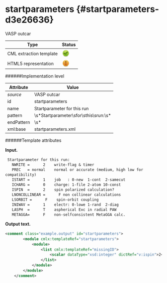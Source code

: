 # startparameters {#startparameters-d3e26636}

VASP outcar


| Type                                                                                                                                                | Status                                                                                                                                              |
|----|----|
| CML extraction template                                                                                                                             | ![](/imgs/Total.png)                                                                                                                                |
| HTML5 representation                                                                                                                                | ![](/imgs/Partial.png)                                                                                                                              |

######Implementation level

| Attribute                                                                                                                                           | Value                                                                                                                                               |
|----|----|
| *source*                                                                                                                                            | VASP outcar                                                                                                                                         |
| id                                                                                                                                                  | startparameters                                                                                                                                     |
| name                                                                                                                                                | Startparameter for this run                                                                                                                         |
| pattern                                                                                                                                             | \\s\*Startparameter\\sfor\\sthis\\srun:\\s\*                                                                                                        |
| endPattern                                                                                                                                          | \\s\*                                                                                                                                               |
| xml:base                                                                                                                                            | startparameters.xml                                                                                                                                 |

######Template attributes

**Input.**

     Startparameter for this run:
       NWRITE =      2    write-flag & timer
       PREC   = normal    normal or accurate (medium, high low for compatibility)
       ISTART =      1    job   : 0-new  1-cont  2-samecut
       ICHARG =      0    charge: 1-file 2-atom 10-const
       ISPIN  =      2    spin polarized calculation?
       LNONCOLLINEAR =      F non collinear calculations
       LSORBIT =      F    spin-orbit coupling
       INIWAV =      1    electr: 0-lowe 1-rand  2-diag
       LASPH  =      T    aspherical Exc in radial PAW
       METAGGA=      F    non-selfconsistent MetaGGA calc.
        
        

**Output text.**

```xml
<comment class="example.output" id="startparameters"> 
        <module cmlx:templateRef="startparameters">
            <module>
                <list cmlx:templateRef="missingID">
                    <scalar dataType="xsd:integer" dictRef="v:ispin">2</scalar>
                </list>
            </module>
        </module> 
    </comment>
```
